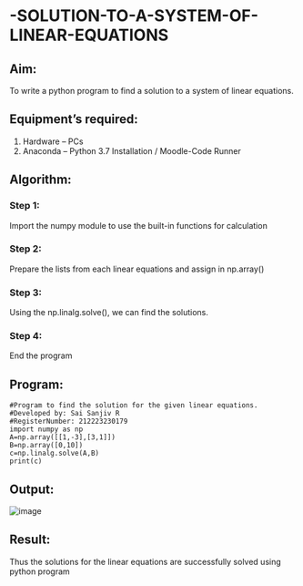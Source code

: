 # -SOLUTION-TO-A-SYSTEM-OF-LINEAR-EQUATIONS
## Aim:
To write a python program to find a solution to a system of linear equations.
## Equipment’s required:
1. 	Hardware – PCs
2. 	Anaconda – Python 3.7 Installation / Moodle-Code Runner
## Algorithm:
### Step 1: 
Import the numpy module to use the built-in functions for calculation
### Step 2: 
Prepare the lists from each linear equations and assign in np.array()
### Step 3: 
Using the np.linalg.solve(), we can find the solutions.
### Step 4: 
End the program
## Program:
```
#Program to find the solution for the given linear equations.
#Developed by: Sai Sanjiv R
#RegisterNumber: 212223230179
import numpy as np
A=np.array([[1,-3],[3,1]])
B=np.array([0,10])
c=np.linalg.solve(A,B)
print(c)
```


## Output:
![image](https://github.com/SaiSanjiv/-SOLUTION-TO-A-SYSTEM-OF-LINEAR-EQUATIONS/assets/151772975/53398c5e-1755-4dd9-bbf4-85e8f561d0fd)

## Result: 
Thus the solutions for the linear equations are successfully solved using python program

